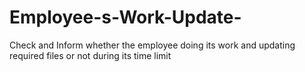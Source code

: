 # Employee-s-Work-Update-
Check and Inform whether the employee doing its work and updating required files or not during its time limit
